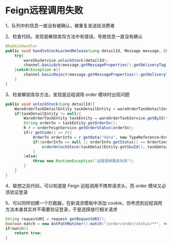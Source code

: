 # Feign远程调用失败

1、队列中的信息一直没有被确认，被重复发送给消费者

2、检查代码，发现是解锁库存方法中有错误，导致信息一直没有确认

```java
@RabbitHandler
public void handleStockLockedRelease(Long detailId, Message message, Channel channel) throws IOException {
    try{
        wareSkuService.unlockStock(detailId);
        channel.basicAck(message.getMessageProperties().getDeliveryTag(), false); 
    }catch(Exception e){
        channel.basicReject(message.getMessageProperties().getDeliveryTag(), true); 
    }
}
```

3、检查解锁库存方法，发现是远程调用 order 模块时出现问题

```java
public void unlockStock(Long detailId){
    WareOrderTaskDetailEntity taskDetailEntity = wareOrderTaskDetailService.getById(detailId);
    if(taskDetailEntity != null){
        WareOrderTaskEntity taskEntity = wareOrderTaskService.getById(taskDetailEntity.getTaskId());
        String orderSn = taskEntity.getOrderSn();
        R r = orderFeignService.getOrderStatus(orderSn);
        if(r.getCode() == 0){
            OrderTo orderInfo = r.getData("data", new TypeReference<OrderTo>() {});
            if((orderInfo == null || orderInfo.getStatus() == OrderConstant.OrderStatusEnum.CANCLED.getCode()) && taskDetailEntity.getLockStatus() == 1){
                orderUnlockStock(taskDetailEntity.getSkuId(), taskDetailEntity.getWareId(), taskDetailEntity.getSkuNum(), detailId);
            }
        }else{
            throw new RuntimeException("远程调用服务失败");
        }
    }
}
```

4、联想之前代码，可以知道是 Feign 远程调用不携带请求头，而 order 模块又必须验证登录

5、可以同样创建一个拦截器，在新请求模板中添加 cookie，但考虑到远程调用方法本身其实并不需要验证登录，于是选择放行相关请求

```java
String requestURI = request.getRequestURI();
boolean match = new AntPathMatcher().match("/order/order/status/**", requestURI);
if(match){
    return true;
}
```

